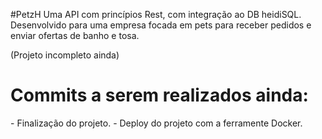  #PetzH
 Uma API com princípios Rest, com integração ao DB heidiSQL.
 Desenvolvido para uma empresa focada em pets para receber pedidos e enviar ofertas de banho e tosa.
 
 (Projeto incompleto ainda)
 
<h1>Commits a serem realizados ainda:</h1>
- Finalização do projeto.
- Deploy do projeto com a ferramente Docker.
